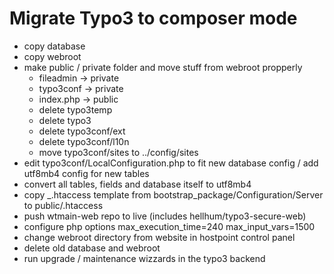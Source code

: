 # Migrate Typo3 to composer mode

- copy database
- copy webroot
- make public / private folder and move stuff from webroot propperly
	* fileadmin -> private
	* typo3conf -> private
	* index.php -> public 
	* delete typo3temp
	* delete typo3
	* delete typo3conf/ext
	* delete typo3conf/l10n
	* move typo3conf/sites to ../config/sites
- edit typo3conf/LocalConfiguration.php to fit new database config / add utf8mb4 config for new tables
- convert all tables, fields and database itself to utf8mb4
- copy _.htaccess template from bootstrap_package/Configuration/Server to public/.htaccess
- push wtmain-web repo to live (includes hellhum/typo3-secure-web)
- configure php options max_execution_time=240 max_input_vars=1500
- change webroot directory from website in hostpoint control panel
- delete old database and webroot
- run upgrade / maintenance wizzards in the typo3 backend
